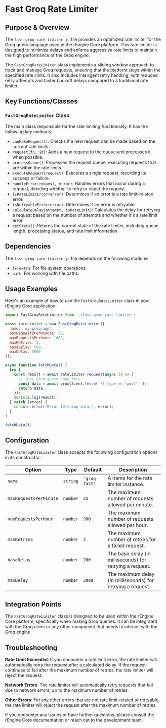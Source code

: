 # Fast Groq Rate Limiter

## Purpose & Overview

The `fast-groq-rate-limiter.js` file provides an optimized rate limiter for the Groq query language used in the rEngine Core platform. This rate limiter is designed to minimize delays and enforce aggressive rate limits to maintain the high performance of the Groq engine.

The `FastGroqRateLimiter` class implements a sliding window approach to track and manage Groq requests, ensuring that the platform stays within the specified rate limits. It also includes intelligent retry handling, with reduced retry attempts and faster backoff delays compared to a traditional rate limiter.

## Key Functions/Classes

### `FastGroqRateLimiter` Class

The main class responsible for the rate limiting functionality. It has the following key methods:

- `canMakeRequest()`: Checks if a new request can be made based on the current rate limits.
- `request(fn, id)`: Adds a new request to the queue and processes it when possible.
- `processQueue()`: Processes the request queue, executing requests that are within the rate limits.
- `executeRequest(request)`: Executes a single request, recording its success or failure.
- `handleError(request, error)`: Handles errors that occur during a request, deciding whether to retry or reject the request.
- `isRateLimitError(error)`: Determines if an error is a rate limit-related error.
- `isRetryableError(error)`: Determines if an error is retryable.
- `calculateDelay(attempt, isRateLimit)`: Calculates the delay for retrying a request based on the number of attempts and whether it's a rate limit error.
- `getStats()`: Returns the current state of the rate limiter, including queue length, processing status, and rate limit information.

## Dependencies

The `fast-groq-rate-limiter.js` file depends on the following modules:

- `fs-extra`: For file system operations.
- `path`: For working with file paths.

## Usage Examples

Here's an example of how to use the `FastGroqRateLimiter` class in your rEngine Core application:

```javascript
import FastGroqRateLimiter from './fast-groq-rate-limiter';

const rateLimiter = new FastGroqRateLimiter({
  name: 'my-groq-app',
  maxRequestsPerMinute: 30,
  maxRequestsPerHour: 1000,
  maxRetries: 3,
  baseDelay: 500,
  maxDelay: 5000
});

async function fetchData() {
  try {
    const result = await rateLimiter.request(async () => {
      // Your Groq query code here
      const data = await groqClient.fetch('*[_type == "post"]');
      return data;
    });
    console.log(result);
  } catch (error) {
    console.error('Error fetching data:', error);
  }
}

fetchData();
```

## Configuration

The `FastGroqRateLimiter` class accepts the following configuration options in its constructor:

| Option | Type | Default | Description |
| --- | --- | --- | --- |
| `name` | `string` | `'groq-fast'` | A name for the rate limiter instance. |
| `maxRequestsPerMinute` | `number` | `25` | The maximum number of requests allowed per minute. |
| `maxRequestsPerHour` | `number` | `900` | The maximum number of requests allowed per hour. |
| `maxRetries` | `number` | `2` | The maximum number of retries for a failed request. |
| `baseDelay` | `number` | `200` | The base delay (in milliseconds) for retrying a request. |
| `maxDelay` | `number` | `2000` | The maximum delay (in milliseconds) for retrying a request. |

## Integration Points

The `FastGroqRateLimiter` class is designed to be used within the rEngine Core platform, specifically when making Groq queries. It can be integrated with the Groq client or any other component that needs to interact with the Groq engine.

## Troubleshooting

**Rate Limit Exceeded**: If you encounter a rate limit error, the rate limiter will automatically retry the request after a calculated delay. If the request continues to fail after the maximum number of retries, the rate limiter will reject the request.

**Network Errors**: The rate limiter will automatically retry requests that fail due to network errors, up to the maximum number of retries.

**Other Errors**: For any other errors that are not rate limit-related or retryable, the rate limiter will reject the request after the maximum number of retries.

If you encounter any issues or have further questions, please consult the rEngine Core documentation or reach out to the development team.
